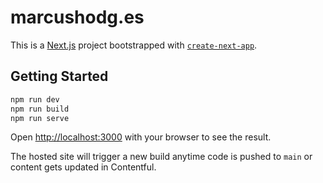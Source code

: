 # marcushodg.es

This is a [Next.js](https://nextjs.org/) project bootstrapped with [`create-next-app`](https://github.com/vercel/next.js/tree/canary/packages/create-next-app).

## Getting Started

```bash
npm run dev
npm run build
npm run serve
```

Open [http://localhost:3000](http://localhost:3000) with your browser to see the result.

The hosted site will trigger a new build anytime code is pushed to `main` or content gets updated in Contentful.
